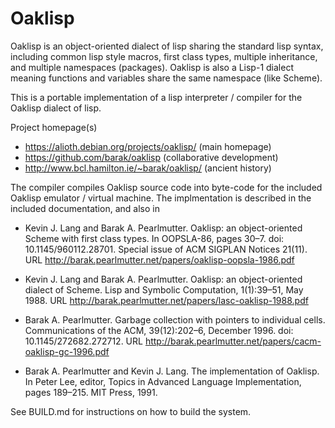 Oaklisp
=======

Oaklisp is an object-oriented dialect of lisp sharing the standard
lisp syntax, including common lisp style macros, first class types,
multiple inheritance, and multiple namespaces (packages).  Oaklisp is
also a Lisp-1 dialect meaning functions and variables share the same
namespace (like Scheme).

This is a portable implementation of a lisp interpreter / compiler for
the Oaklisp dialect of lisp.

Project homepage(s)

*  https://alioth.debian.org/projects/oaklisp/ (main homepage)
*  https://github.com/barak/oaklisp            (collaborative development)
*  http://www.bcl.hamilton.ie/~barak/oaklisp/  (ancient history)

The compiler compiles Oaklisp source code into byte-code for the
included Oaklisp emulator / virtual machine.  The implmentation
is described in the included documentation, and also in

* Kevin J. Lang and Barak A. Pearlmutter.  Oaklisp: an object-oriented
  Scheme with first class types. In OOPSLA-86, pages 30–7. doi:
  10.1145/960112.28701.  Special issue of ACM SIGPLAN Notices 21(11).
  URL http://barak.pearlmutter.net/papers/oaklisp-oopsla-1986.pdf

* Kevin J. Lang and Barak A. Pearlmutter. Oaklisp: an object-oriented
  dialect of Scheme. Lisp and Symbolic Computation, 1(1):39–51, May
  1988.
  URL http://barak.pearlmutter.net/papers/lasc-oaklisp-1988.pdf

* Barak A. Pearlmutter. Garbage collection with pointers to individual
  cells.  Communications of the ACM, 39(12):202–6, December 1996.
  doi: 10.1145/272682.272712.
  URL http://barak.pearlmutter.net/papers/cacm-oaklisp-gc-1996.pdf

* Barak A. Pearlmutter and Kevin J. Lang. The implementation of
  Oaklisp.  In Peter Lee, editor, Topics in Advanced Language
  Implementation, pages 189–215. MIT Press, 1991.

See BUILD.md for instructions on how to build the system.
